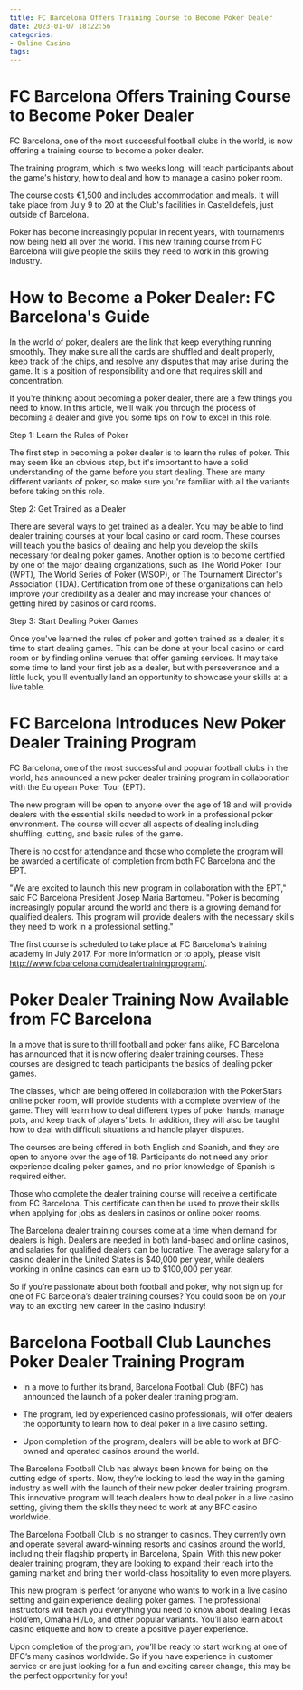```yaml
---
title: FC Barcelona Offers Training Course to Become Poker Dealer 
date: 2023-01-07 18:22:56
categories:
- Online Casino
tags:
---
```



#  FC Barcelona Offers Training Course to Become Poker Dealer 

FC Barcelona, one of the most successful football clubs in the world, is now offering a training course to become a poker dealer.

The training program, which is two weeks long, will teach participants about the game's history, how to deal and how to manage a casino poker room.

The course costs €1,500 and includes accommodation and meals. It will take place from July 9 to 20 at the Club's facilities in Castelldefels, just outside of Barcelona.

Poker has become increasingly popular in recent years, with tournaments now being held all over the world. This new training course from FC Barcelona will give people the skills they need to work in this growing industry.

#  How to Become a Poker Dealer: FC Barcelona's Guide 

In the world of poker, dealers are the link that keep everything running smoothly. They make sure all the cards are shuffled and dealt properly, keep track of the chips, and resolve any disputes that may arise during the game. It is a position of responsibility and one that requires skill and concentration.

If you're thinking about becoming a poker dealer, there are a few things you need to know. In this article, we'll walk you through the process of becoming a dealer and give you some tips on how to excel in this role.

Step 1: Learn the Rules of Poker 

The first step in becoming a poker dealer is to learn the rules of poker. This may seem like an obvious step, but it's important to have a solid understanding of the game before you start dealing. There are many different variants of poker, so make sure you're familiar with all the variants before taking on this role.

Step 2: Get Trained as a Dealer 

There are several ways to get trained as a dealer. You may be able to find dealer training courses at your local casino or card room. These courses will teach you the basics of dealing and help you develop the skills necessary for dealing poker games. Another option is to become certified by one of the major dealing organizations, such as The World Poker Tour (WPT), The World Series of Poker (WSOP), or The Tournament Director's Association (TDA). Certification from one of these organizations can help improve your credibility as a dealer and may increase your chances of getting hired by casinos or card rooms.

Step 3: Start Dealing Poker Games 

Once you've learned the rules of poker and gotten trained as a dealer, it's time to start dealing games. This can be done at your local casino or card room or by finding online venues that offer gaming services. It may take some time to land your first job as a dealer, but with perseverance and a little luck, you'll eventually land an opportunity to showcase your skills at a live table.

#  FC Barcelona Introduces New Poker Dealer Training Program 

FC Barcelona, one of the most successful and popular football clubs in the world, has announced a new poker dealer training program in collaboration with the European Poker Tour (EPT).

The new program will be open to anyone over the age of 18 and will provide dealers with the essential skills needed to work in a professional poker environment. The course will cover all aspects of dealing including shuffling, cutting, and basic rules of the game.

There is no cost for attendance and those who complete the program will be awarded a certificate of completion from both FC Barcelona and the EPT.

"We are excited to launch this new program in collaboration with the EPT," said FC Barcelona President Josep Maria Bartomeu. "Poker is becoming increasingly popular around the world and there is a growing demand for qualified dealers. This program will provide dealers with the necessary skills they need to work in a professional setting."

The first course is scheduled to take place at FC Barcelona's training academy in July 2017. For more information or to apply, please visit http://www.fcbarcelona.com/dealertrainingprogram/.

#  Poker Dealer Training Now Available from FC Barcelona 

In a move that is sure to thrill football and poker fans alike, FC Barcelona has announced that it is now offering dealer training courses. These courses are designed to teach participants the basics of dealing poker games.

The classes, which are being offered in collaboration with the PokerStars online poker room, will provide students with a complete overview of the game. They will learn how to deal different types of poker hands, manage pots, and keep track of players’ bets. In addition, they will also be taught how to deal with difficult situations and handle player disputes.

The courses are being offered in both English and Spanish, and they are open to anyone over the age of 18. Participants do not need any prior experience dealing poker games, and no prior knowledge of Spanish is required either.

Those who complete the dealer training course will receive a certificate from FC Barcelona. This certificate can then be used to prove their skills when applying for jobs as dealers in casinos or online poker rooms.

The Barcelona dealer training courses come at a time when demand for dealers is high. Dealers are needed in both land-based and online casinos, and salaries for qualified dealers can be lucrative. The average salary for a casino dealer in the United States is $40,000 per year, while dealers working in online casinos can earn up to $100,000 per year.

So if you’re passionate about both football and poker, why not sign up for one of FC Barcelona’s dealer training courses? You could soon be on your way to an exciting new career in the casino industry!

#  Barcelona Football Club Launches Poker Dealer Training Program

- In a move to further its brand, Barcelona Football Club (BFC) has announced the launch of a poker dealer training program.

- The program, led by experienced casino professionals, will offer dealers the opportunity to learn how to deal poker in a live casino setting.

- Upon completion of the program, dealers will be able to work at BFC-owned and operated casinos around the world.

The Barcelona Football Club has always been known for being on the cutting edge of sports. Now, they’re looking to lead the way in the gaming industry as well with the launch of their new poker dealer training program. This innovative program will teach dealers how to deal poker in a live casino setting, giving them the skills they need to work at any BFC casino worldwide.

The Barcelona Football Club is no stranger to casinos. They currently own and operate several award-winning resorts and casinos around the world, including their flagship property in Barcelona, Spain. With this new poker dealer training program, they are looking to expand their reach into the gaming market and bring their world-class hospitality to even more players.

This new program is perfect for anyone who wants to work in a live casino setting and gain experience dealing poker games. The professional instructors will teach you everything you need to know about dealing Texas Hold’em, Omaha Hi/Lo, and other popular variants. You’ll also learn about casino etiquette and how to create a positive player experience.

Upon completion of the program, you’ll be ready to start working at one of BFC’s many casinos worldwide. So if you have experience in customer service or are just looking for a fun and exciting career change, this may be the perfect opportunity for you!